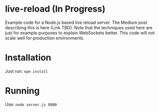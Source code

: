 # live-reload (In Progress)
Example code for a Node.js based live reload server. The Medium post describing this is here (Link TBD). Note that the techniques used here are just for example purposes to explain WebSockets better. This code will not scale well for production environments.

# Installation
Just run: `npm install`

# Running
Use: `node server.js 8000`
